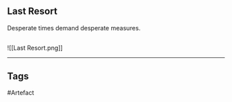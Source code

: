 ## Last Resort
Desperate times demand desperate measures.
## 
![[Last Resort.png]]

---
## Tags
#Artefact